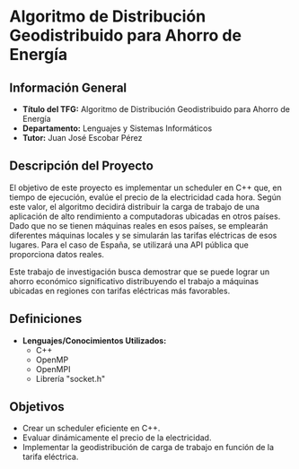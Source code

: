 # Algoritmo de Distribución Geodistribuido para Ahorro de Energía

## Información General
- **Título del TFG:** Algoritmo de Distribución Geodistribuido para Ahorro de Energía
- **Departamento:** Lenguajes y Sistemas Informáticos
- **Tutor:** Juan José Escobar Pérez

## Descripción del Proyecto
El objetivo de este proyecto es implementar un scheduler en C++ que, en tiempo de ejecución, evalúe el precio de la electricidad cada hora. Según este valor, el algoritmo decidirá distribuir la carga de trabajo de una aplicación de alto rendimiento a computadoras ubicadas en otros países. Dado que no se tienen máquinas reales en esos países, se emplearán diferentes máquinas locales y se simularán las tarifas eléctricas de esos lugares. Para el caso de España, se utilizará una API pública que proporciona datos reales.

Este trabajo de investigación busca demostrar que se puede lograr un ahorro económico significativo distribuyendo el trabajo a máquinas ubicadas en regiones con tarifas eléctricas más favorables.

## Definiciones
- **Lenguajes/Conocimientos Utilizados:**
  - C++
  - OpenMP
  - OpenMPI
  - Librería "socket.h"

## Objetivos
- Crear un scheduler eficiente en C++.
- Evaluar dinámicamente el precio de la electricidad.
- Implementar la geodistribución de carga de trabajo en función de la tarifa eléctrica.
